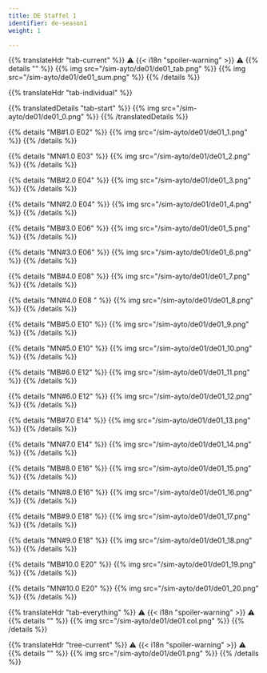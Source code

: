 ```yaml
---
title: DE Staffel 1
identifier: de-season1
weight: 1

---
```


{{% translateHdr "tab-current" %}}
:warning: {{< i18n "spoiler-warning" >}} :warning:
{{% details "" %}}
{{% img src="/sim-ayto/de01/de01_tab.png" %}}
{{% img src="/sim-ayto/de01/de01_sum.png" %}}
{{% /details %}}

{{% translateHdr "tab-individual" %}}

{{% translatedDetails "tab-start" %}}
{{% img src="/sim-ayto/de01/de01_0.png" %}}
{{% /translatedDetails %}}

{{% details "MB#1.0 E02" %}}
{{% img src="/sim-ayto/de01/de01_1.png" %}}
{{% /details %}}

{{% details "MN#1.0 E03" %}}
{{% img src="/sim-ayto/de01/de01_2.png" %}}
{{% /details %}}

{{% details "MB#2.0 E04" %}}
{{% img src="/sim-ayto/de01/de01_3.png" %}}
{{% /details %}}

{{% details "MN#2.0 E04" %}}
{{% img src="/sim-ayto/de01/de01_4.png" %}}
{{% /details %}}

{{% details "MB#3.0 E06" %}}
{{% img src="/sim-ayto/de01/de01_5.png" %}}
{{% /details %}}

{{% details "MN#3.0 E06" %}}
{{% img src="/sim-ayto/de01/de01_6.png" %}}
{{% /details %}}

{{% details "MB#4.0 E08" %}}
{{% img src="/sim-ayto/de01/de01_7.png" %}}
{{% /details %}}

{{% details "MN#4.0 E08 " %}}
{{% img src="/sim-ayto/de01/de01_8.png" %}}
{{% /details %}}

{{% details "MB#5.0 E10" %}}
{{% img src="/sim-ayto/de01/de01_9.png" %}}
{{% /details %}}

{{% details "MN#5.0 E10" %}}
{{% img src="/sim-ayto/de01/de01_10.png" %}}
{{% /details %}}

{{% details "MB#6.0 E12" %}}
{{% img src="/sim-ayto/de01/de01_11.png" %}}
{{% /details %}}

{{% details "MN#6.0 E12" %}}
{{% img src="/sim-ayto/de01/de01_12.png" %}}
{{% /details %}}

{{% details "MB#7.0 E14" %}}
{{% img src="/sim-ayto/de01/de01_13.png" %}}
{{% /details %}}

{{% details "MN#7.0 E14" %}}
{{% img src="/sim-ayto/de01/de01_14.png" %}}
{{% /details %}}

{{% details "MB#8.0 E16" %}}
{{% img src="/sim-ayto/de01/de01_15.png" %}}
{{% /details %}}

{{% details "MN#8.0 E16" %}}
{{% img src="/sim-ayto/de01/de01_16.png" %}}
{{% /details %}}

{{% details "MB#9.0 E18" %}}
{{% img src="/sim-ayto/de01/de01_17.png" %}}
{{% /details %}}

{{% details "MN#9.0 E18" %}}
{{% img src="/sim-ayto/de01/de01_18.png" %}}
{{% /details %}}

{{% details "MB#10.0 E20" %}}
{{% img src="/sim-ayto/de01/de01_19.png" %}}
{{% /details %}}

{{% details "MN#10.0 E20" %}}
{{% img src="/sim-ayto/de01/de01_20.png" %}}
{{% /details %}}

{{% translateHdr "tab-everything" %}}
:warning: {{< i18n "spoiler-warning" >}} :warning:
{{% details "" %}}
{{% img src="/sim-ayto/de01/de01.col.png" %}}
{{% /details %}}

{{% translateHdr "tree-current" %}}
:warning: {{< i18n "spoiler-warning" >}} :warning:
{{% details "" %}}
{{% img src="/sim-ayto/de01/de01.png" %}}
{{% /details %}}
